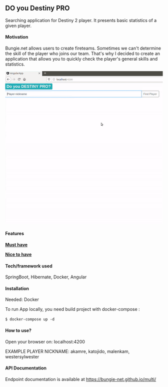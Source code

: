 ## **DO you Destiny PRO**
Searching application for Destiny 2 player. It presents basic statistics of a given player.

#### Motivation

Bungie.net allows users to create fireteams. Sometimes we can't determine the skill of the player who joins our team. That's why I decided to create an application that allows you to quickly check the player's general skills and statistics.

![](docs/app.gif)

#### Features

[**Must have**](https://github.com/FAIRit/be-destinypro/issues?q=is%3Aissue+is%3Aclosed+label%3A%22must+have%22)

[**Nice to have**](https://github.com/FAIRit/be-destinypro/issues?q=is%3Aopen+is%3Aissue+label%3A%22nice+to+have%22)

#### Tech/framework used

SpringBoot, Hibernate, Docker, Angular

#### Installation

Needed: Docker

To run App locally, you need build project with docker-compose :

`$ docker-compose up -d`

#### How to use?

Open your browser on: localhost:4200

EXAMPLE PLAYER NICKNAME: akamre, katojido, malenkam, westersylwester

#### API Documentation

Endpoint documentation is available at https://bungie-net.github.io/multi/
